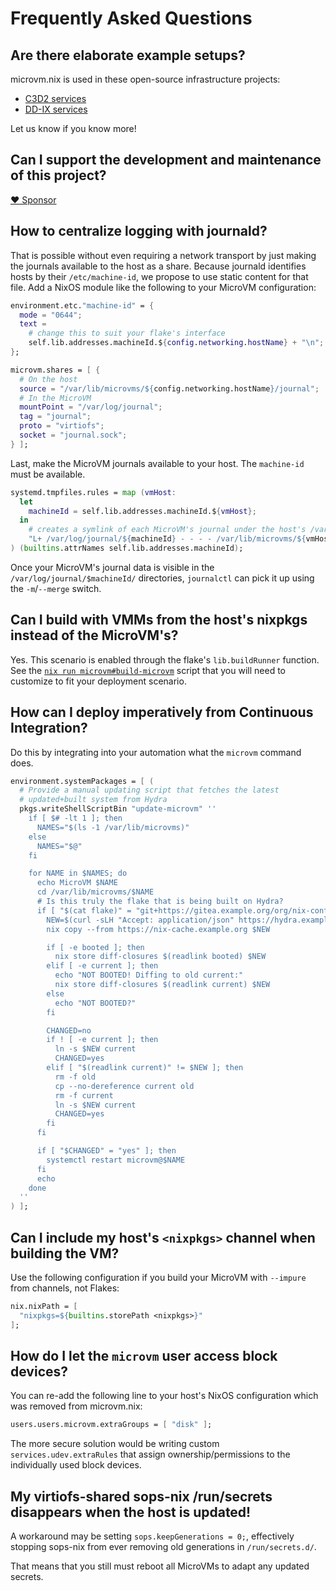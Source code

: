 # Frequently Asked Questions

## Are there elaborate example setups?

microvm.nix is used in these open-source infrastructure projects:

- [C3D2 services](https://gitea.c3d2.de/c3d2/nix-config)
- [DD-IX services](https://github.com/dd-ix/nix-config)

Let us know if you know more!

## Can I support the development and maintenance of this project?

[❤ Sponsor](https://github.com/sponsors/astro)

## How to centralize logging with journald?

That is possible without even requiring a network transport by just
making the journals available to the host as a share. Because journald
identifies hosts by their `/etc/machine-id`, we propose to use static
content for that file. Add a NixOS module like the following to your
MicroVM configuration:

```nix
environment.etc."machine-id" = {
  mode = "0644";
  text =
    # change this to suit your flake's interface
    self.lib.addresses.machineId.${config.networking.hostName} + "\n";
};

microvm.shares = [ {
  # On the host
  source = "/var/lib/microvms/${config.networking.hostName}/journal";
  # In the MicroVM
  mountPoint = "/var/log/journal";
  tag = "journal";
  proto = "virtiofs";
  socket = "journal.sock";
} ];
```

Last, make the MicroVM journals available to your host. The
`machine-id` must be available.

```nix
systemd.tmpfiles.rules = map (vmHost:
  let
    machineId = self.lib.addresses.machineId.${vmHost};
  in
    # creates a symlink of each MicroVM's journal under the host's /var/log/journal
    "L+ /var/log/journal/${machineId} - - - - /var/lib/microvms/${vmHost}/journal/${machineId}"
) (builtins.attrNames self.lib.addresses.machineId);
```

Once your MicroVM's journal data is visible in the
`/var/log/journal/$machineId/` directories, `journalctl` can pick it
up using the `-m`/`--merge` switch.

## Can I build with VMMs from the host's nixpkgs instead of the MicroVM's?

Yes. This scenario is enabled through the flake's `lib.buildRunner`
function. See the [`nix run
microvm#build-microvm`](https://github.com/astro/microvm.nix/blob/main/pkgs/build-microvm.nix)
script that you will need to customize to fit your deployment scenario.

## How can I deploy imperatively from Continuous Integration?

Do this by integrating into your automation what the `microvm` command
does.

```nix
environment.systemPackages = [ (
  # Provide a manual updating script that fetches the latest
  # updated+built system from Hydra
  pkgs.writeShellScriptBin "update-microvm" ''
    if [ $# -lt 1 ]; then
      NAMES="$(ls -1 /var/lib/microvms)"
    else
      NAMES="$@"
    fi

    for NAME in $NAMES; do
      echo MicroVM $NAME
      cd /var/lib/microvms/$NAME
      # Is this truly the flake that is being built on Hydra?
      if [ "$(cat flake)" = "git+https://gitea.example.org/org/nix-config?ref=flake-update" ]; then
        NEW=$(curl -sLH "Accept: application/json" https://hydra.example.org/job/org/nix-config/$NAME/latest | ${pkgs.jq}/bin/jq -er .buildoutputs.out.path)
        nix copy --from https://nix-cache.example.org $NEW

        if [ -e booted ]; then
          nix store diff-closures $(readlink booted) $NEW
        elif [ -e current ]; then
          echo "NOT BOOTED! Diffing to old current:"
          nix store diff-closures $(readlink current) $NEW
        else
          echo "NOT BOOTED?"
        fi

        CHANGED=no
        if ! [ -e current ]; then
          ln -s $NEW current
          CHANGED=yes
        elif [ "$(readlink current)" != $NEW ]; then
          rm -f old
          cp --no-dereference current old
          rm -f current
          ln -s $NEW current
          CHANGED=yes
        fi
      fi

      if [ "$CHANGED" = "yes" ]; then
        systemctl restart microvm@$NAME
      fi
      echo
    done
  ''
) ];
```

## Can I include my host's `<nixpkgs>` channel when building the VM?

Use the following configuration if you build your MicroVM with
`--impure` from channels, not Flakes:

```nix
nix.nixPath = [
  "nixpkgs=${builtins.storePath <nixpkgs>}"
];
```

## How do I let the `microvm` user access block devices?

You can re-add the following line to your host's NixOS configuration
which was removed from microvm.nix:

```nix
users.users.microvm.extraGroups = [ "disk" ];
```

The more secure solution would be writing custom
`services.udev.extraRules` that assign ownership/permissions to the
individually used block devices.

## My virtiofs-shared sops-nix /run/secrets disappears when the host is updated!

A workaround may be setting `sops.keepGenerations = 0;`, effectively
stopping sops-nix from ever removing old generations in
`/run/secrets.d/`.

That means that you still must reboot all MicroVMs to adapt any
updated secrets.
